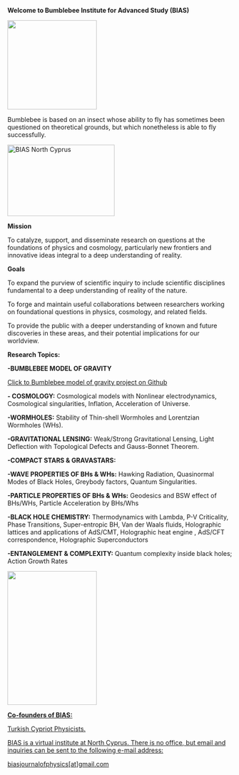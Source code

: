 

 <p><b>Welcome to Bumblebee Institute for Advanced Study (BIAS)</b></p>
 
 
 <img id="myImage" src="https://78.media.tumblr.com/51a75300d0af2562e431882965775f68/tumblr_p7eza9vAd71r2gxjho1_1280.png"  width="200" height="200" />
 
  Bumblebee is based on an insect whose ability to fly has sometimes been questioned on theoretical grounds, but which nonetheless is able to fly successfully.
  
 <a data-flickr-embed="true"  href="https://www.flickr.com/photos/151006424@N03/albums/72157696276838154" title="BIAS North Cyprus"><img src="https://farm1.staticflickr.com/982/41257549375_575f417d84_m.jpg" width="240" height="160" alt="BIAS North Cyprus"></a><script async src="//embedr.flickr.com/assets/client-code.js" charset="utf-8"></script>
  
  
 <p><b> Mission </b></p>

To catalyze, support, and disseminate research on questions at the foundations of physics and cosmology, particularly new frontiers and innovative ideas integral to a deep understanding of reality. 

 <p><b>Goals </b></p>

To expand the purview of scientific inquiry to include scientific disciplines fundamental to a deep understanding of reality of the nature.

To forge and maintain useful collaborations between researchers working on foundational questions in physics, cosmology, and related fields.

To provide the public with a deeper understanding of known and future discoveries in these areas, and their potential implications for our worldview.
  
  
  
 
 <b>Research Topics:</b>
 
  <b>-BUMBLEBEE MODEL OF GRAVITY</b>
 
   <a href="https://github.com/bumblebeeGR/BIAS"> Click to Bumblebee model of gravity project on Github</a> 
 
 <b>- COSMOLOGY:</b> Cosmological models with Nonlinear electrodynamics, Cosmological singularities, Inflation, Acceleration of Universe.

 <b>-WORMHOLES:</b> Stability of Thin-shell Wormholes and Lorentzian Wormholes (WHs).

 <b>-GRAVITATIONAL LENSING:</b>  Weak/Strong Gravitational Lensing, Light Deflection  with Topological Defects and Gauss-Bonnet Theorem.

 <b>-COMPACT STARS & GRAVASTARS:</b>

 <b>-WAVE PROPERTIES OF BHs & WHs:</b> Hawking Radiation, Quasinormal Modes of Black Holes, Greybody factors, Quantum Singularities.

 <b>-PARTICLE PROPERTIES  OF BHs & WHs:</b> Geodesics and BSW effect of BHs/WHs, Particle Acceleration by BHs/Whs

 <b>-BLACK HOLE CHEMISTRY:</b> Thermodynamics with Lambda, P-V Criticality, Phase Transitions, Super-entropic BH, Van der Waals fluids, Holographic lattices and applications of AdS/CMT, Holographic heat engine , AdS/CFT correspondence, Holographic Superconductors

 <b>-ENTANGLEMENT & COMPLEXITY:</b> Quantum complexity inside black holes;  Action Growth Rates


 <a href="http://dergipark.gov.tr/biasjp"><img id="myImage" src="https://78.media.tumblr.com/4cc19855e21cda52bf3341d18087bb20/tumblr_p884rqbIIn1r2gxjho1_1280.jpg"  width="200" height="300" />  
 

 

<b>Co-founders of BIAS:</b>

Turkish Cypriot Physicists.


BIAS is a virtual institute at North Cyprus. There is no office, but email and inquiries can be sent to the following e-mail address: 

  <a href="biasjournalofphysics@gmail.com ">biasjournalofphysics[at]gmail.com </a>







